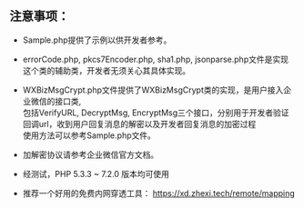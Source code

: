 注意事项：
-------------
- Sample.php提供了示例以供开发者参考。  
- errorCode.php, pkcs7Encoder.php, sha1.php, jsonparse.php文件是实现这个类的辅助类，开发者无须关心其具体实现。  
- WXBizMsgCrypt.php文件提供了WXBizMsgCrypt类的实现，是用户接入企业微信的接口类,   
  包括VerifyURL, DecryptMsg, EncryptMsg三个接口，分别用于开发者验证回调url，收到用户回复消息的解密以及开发者回复消息的加密过程  
  使用方法可以参考Sample.php文件。
- 加解密协议请参考企业微信官方文档。
- 经测试，PHP 5.3.3 ~ 7.2.0 版本均可使用

- 推荐一个好用的免费内网穿透工具： https://xd.zhexi.tech/remote/mapping

